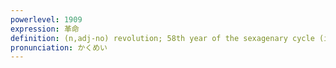 ```yaml
---
powerlevel: 1909
expression: 革命
definition: (n,adj-no) revolution; 58th year of the sexagenary cycle (in onmyou-dou); (P)
pronunciation: かくめい
---
```

